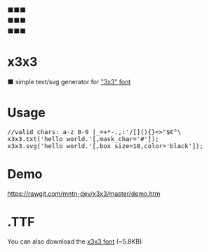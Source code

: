 <pre>⬛⬛⬛
⬛⬛⬛
⬛⬛⬛</pre>

# x3x3
⬛ simple text/svg generator for <a href="https://en.wikipedia.org/wiki/3x3">"3x3" font</a>

# Usage
<pre>//valid chars: a-z 0-9 |_=+*-.,:'/[](){}<>"$€°\
x3x3.txt('hello world.'[,mask_char='#']);
x3x3.svg('hello world.'[,box_size=10,color='black']);</pre>

# Demo
<a href="https://rawgit.com/mntn-dev/x3x3/master/demo.htm">https://rawgit.com/mntn-dev/x3x3/master/demo.htm</a>

# .TTF
You can also download the <a href="https://github.com/mntn-dev/x3x3/raw/master/x3x3.ttf">x3x3 font</a> (~5.8KB)
